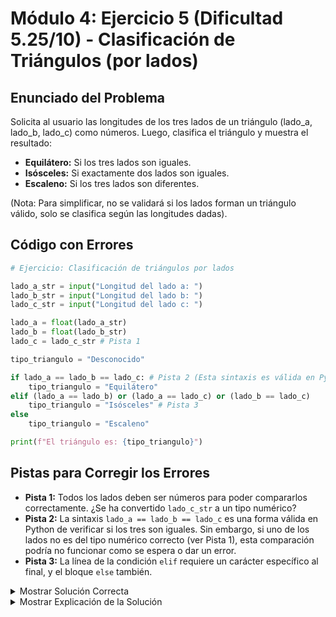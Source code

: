 # Módulo 4: Ejercicio 5 (Dificultad 5.25/10) - Clasificación de Triángulos (por lados)

## Enunciado del Problema

Solicita al usuario las longitudes de los tres lados de un triángulo (lado_a, lado_b, lado_c) como números.
Luego, clasifica el triángulo y muestra el resultado:
*   **Equilátero:** Si los tres lados son iguales.
*   **Isósceles:** Si exactamente dos lados son iguales.
*   **Escaleno:** Si los tres lados son diferentes.

(Nota: Para simplificar, no se validará si los lados forman un triángulo válido, solo se clasifica según las longitudes dadas).

## Código con Errores

```python
# Ejercicio: Clasificación de triángulos por lados

lado_a_str = input("Longitud del lado a: ")
lado_b_str = input("Longitud del lado b: ")
lado_c_str = input("Longitud del lado c: ")

lado_a = float(lado_a_str)
lado_b = float(lado_b_str)
lado_c = lado_c_str # Pista 1

tipo_triangulo = "Desconocido"

if lado_a == lado_b == lado_c: # Pista 2 (Esta sintaxis es válida en Python, pero el error está en cómo se llega aquí)
    tipo_triangulo = "Equilátero"
elif (lado_a == lado_b) or (lado_a == lado_c) or (lado_b == lado_c)
    tipo_triangulo = "Isósceles" # Pista 3
else
    tipo_triangulo = "Escaleno"

print(f"El triángulo es: {tipo_triangulo}")
```

## Pistas para Corregir los Errores

*   **Pista 1:** Todos los lados deben ser números para poder compararlos correctamente. ¿Se ha convertido `lado_c_str` a un tipo numérico?
*   **Pista 2:** La sintaxis `lado_a == lado_b == lado_c` es una forma válida en Python de verificar si los tres son iguales. Sin embargo, si uno de los lados no es del tipo numérico correcto (ver Pista 1), esta comparación podría no funcionar como se espera o dar un error.
*   **Pista 3:** La línea de la condición `elif` requiere un carácter específico al final, y el bloque `else` también.

<details>
<summary>Mostrar Solución Correcta</summary>

```python
# Ejercicio: Clasificación de triángulos por lados

lado_a_str = input("Longitud del lado a: ")
lado_b_str = input("Longitud del lado b: ")
lado_c_str = input("Longitud del lado c: ")

lado_a = float(lado_a_str)
lado_b = float(lado_b_str)
lado_c = float(lado_c_str) # Convertir lado_c a flotante

tipo_triangulo = "Desconocido" # Buena práctica inicializar

# La lógica de clasificación debe ser cuidadosa para evitar falsos positivos.
# Primero el caso más específico (Equilátero).
if lado_a == lado_b and lado_b == lado_c: # Más explícito que a == b == c, aunque el último también funciona
    tipo_triangulo = "Equilátero"
# Luego Isósceles, asegurándose de que no sea Equilátero (ya cubierto arriba)
elif (lado_a == lado_b) or (lado_a == lado_c) or (lado_b == lado_c): # Falta ':'
    # Esta condición es cierta para equiláteros también.
    # Para que sea estrictamente isósceles (y no equilátero), las condiciones se complican,
    # o se confía en el orden: si es equilátero, ya entró en el primer if.
    # Para un isósceles "puro":
    # if (lado_a == lado_b != lado_c) or \
    #    (lado_a == lado_c != lado_b) or \
    #    (lado_b == lado_c != lado_a):
    # Pero la estructura if/elif se encarga del orden, así que la condición original es válida
    # si el equilátero se prueba primero.
    tipo_triangulo = "Isósceles"
else: # Falta ':' ; si no es equilátero ni isósceles, es escaleno
    tipo_triangulo = "Escaleno"

print(f"El triángulo es: {tipo_triangulo}")
```
*Nota sobre la lógica de Isósceles:* La condición `(lado_a == lado_b) or (lado_a == lado_c) or (lado_b == lado_c)` es verdadera tanto para triángulos isósceles como para equiláteros. Sin embargo, debido a que la condición de equilátero se prueba *primero* en la estructura `if-elif-else`, si un triángulo es equilátero, entrará en el primer bloque `if` y no se evaluarán las condiciones `elif` posteriores. Por lo tanto, si llega al `elif` de isósceles, significa que *no* es equilátero, y si cumple la condición, es isósceles. Esta es una característica importante del flujo de `if-elif-else`.

La solución corregida se asegura de que todas las entradas se conviertan a `float`, añade los dos puntos faltantes y la lógica de clasificación se basa en el orden de evaluación de `if/elif/else`.
Faltaban los `:` en el `elif` y `else`.

```python
# SOLUCIÓN CORRECTA REFINADA:
lado_a_str = input("Longitud del lado a: ")
lado_b_str = input("Longitud del lado b: ")
lado_c_str = input("Longitud del lado c: ")

lado_a = float(lado_a_str)
lado_b = float(lado_b_str)
lado_c = float(lado_c_str)

tipo_triangulo = ""

if lado_a == lado_b and lado_b == lado_c:
    tipo_triangulo = "Equilátero"
elif lado_a == lado_b or lado_a == lado_c or lado_b == lado_c:
    tipo_triangulo = "Isósceles"
else:
    tipo_triangulo = "Escaleno"

print(f"El triángulo es: {tipo_triangulo}")
```

</details>

<details>
<summary>Mostrar Explicación de la Solución</summary>

Este ejercicio requiere múltiples comparaciones y una estructura `if-elif-else` para clasificar.

*   **Error 1 Corrección (Falta de conversión de tipo para `lado_c`):**
    *   El código original era `lado_c = lado_c_str`.
    *   `lado_c_str` es una cadena devuelta por `input()`. Para compararla numéricamente con `lado_a` y `lado_b` (que son flotantes), `lado_c` también debe ser un flotante.
    *   **Solución:** `lado_c = float(lado_c_str)`

*   **Error 2 Corrección (Impacto de tipo incorrecto en la comparación):**
    *   La sintaxis `if lado_a == lado_b == lado_c:` es válida en Python para verificar si los tres son iguales. Sin embargo, si `lado_c` fuera una cadena (debido al Error 1) y `lado_a`, `lado_b` fueran flotantes, la comparación `lado_b == lado_c` probablemente daría `False` (comparando un número con una cadena) o un `TypeError` en algunos contextos si Python no puede realizar una comparación sensata. Una vez que `lado_c` es un flotante, esta comparación funciona como se espera.
    *   Para mayor claridad, a veces se prefiere `if lado_a == lado_b and lado_b == lado_c:`, aunque `a == b == c` es idiomático en Python. El error principal aquí era el tipo de `lado_c`.

*   **Error 3 Corrección (Falta de dos puntos en `elif` y `else`):**
    *   El código original tenía:
        ```python
        elif (lado_a == lado_b) or (lado_a == lado_c) or (lado_b == lado_c)
            tipo_triangulo = "Isósceles"
        else
            tipo_triangulo = "Escaleno"
        ```
    *   Tanto la línea del `elif` como la del `else` deben terminar con dos puntos (`:`).
    *   **Solución:**
        ```python
        elif (lado_a == lado_b) or (lado_a == lado_c) or (lado_b == lado_c):
            tipo_triangulo = "Isósceles"
        else:
            tipo_triangulo = "Escaleno"
        ```

**Lógica de Clasificación Importante:**
La secuencia `if` (Equilátero) -> `elif` (Isósceles) -> `else` (Escaleno) es crucial.
1.  Se verifica primero si es Equilátero. Si lo es, se asigna "Equilátero" y se salta el resto.
2.  Si no es Equilátero, se verifica si es Isósceles. La condición `(lado_a == lado_b) or (lado_a == lado_c) or (lado_b == lado_c)` será verdadera si al menos dos lados son iguales. Como ya sabemos que no es equilátero (porque no entró en el primer `if`), si esta condición es verdadera, entonces es Isósceles.
3.  Si no es Equilátero NI Isósceles, entonces por eliminación debe ser Escaleno, y entra en el `else`.

El programa corregido convierte todas las entradas a números flotantes y utiliza la estructura `if-elif-else` con la sintaxis correcta para clasificar el triángulo.
</details>
